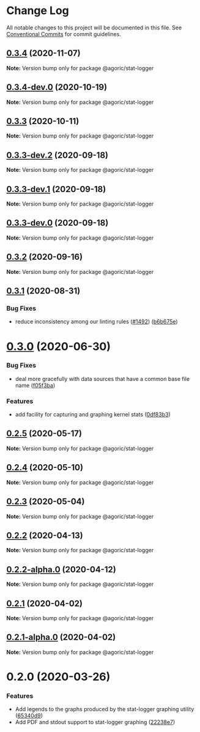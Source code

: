 # Change Log

All notable changes to this project will be documented in this file.
See [Conventional Commits](https://conventionalcommits.org) for commit guidelines.

## [0.3.4](https://github.com/Agoric/agoric-sdk/compare/@agoric/stat-logger@0.3.4-dev.0...@agoric/stat-logger@0.3.4) (2020-11-07)

**Note:** Version bump only for package @agoric/stat-logger





## [0.3.4-dev.0](https://github.com/Agoric/agoric-sdk/compare/@agoric/stat-logger@0.3.3...@agoric/stat-logger@0.3.4-dev.0) (2020-10-19)

**Note:** Version bump only for package @agoric/stat-logger





## [0.3.3](https://github.com/Agoric/agoric-sdk/compare/@agoric/stat-logger@0.3.3-dev.2...@agoric/stat-logger@0.3.3) (2020-10-11)

**Note:** Version bump only for package @agoric/stat-logger





## [0.3.3-dev.2](https://github.com/Agoric/agoric-sdk/compare/@agoric/stat-logger@0.3.3-dev.1...@agoric/stat-logger@0.3.3-dev.2) (2020-09-18)

**Note:** Version bump only for package @agoric/stat-logger





## [0.3.3-dev.1](https://github.com/Agoric/agoric-sdk/compare/@agoric/stat-logger@0.3.3-dev.0...@agoric/stat-logger@0.3.3-dev.1) (2020-09-18)

**Note:** Version bump only for package @agoric/stat-logger





## [0.3.3-dev.0](https://github.com/Agoric/agoric-sdk/compare/@agoric/stat-logger@0.3.2...@agoric/stat-logger@0.3.3-dev.0) (2020-09-18)

**Note:** Version bump only for package @agoric/stat-logger





## [0.3.2](https://github.com/Agoric/agoric-sdk/compare/@agoric/stat-logger@0.3.1...@agoric/stat-logger@0.3.2) (2020-09-16)

**Note:** Version bump only for package @agoric/stat-logger





## [0.3.1](https://github.com/Agoric/agoric-sdk/compare/@agoric/stat-logger@0.3.0...@agoric/stat-logger@0.3.1) (2020-08-31)


### Bug Fixes

* reduce inconsistency among our linting rules ([#1492](https://github.com/Agoric/agoric-sdk/issues/1492)) ([b6b675e](https://github.com/Agoric/agoric-sdk/commit/b6b675e2de110e2af19cad784a66220cab21dacf))





# [0.3.0](https://github.com/Agoric/agoric-sdk/compare/@agoric/stat-logger@0.2.5...@agoric/stat-logger@0.3.0) (2020-06-30)


### Bug Fixes

* deal more gracefully with data sources that have a common base file name ([f05f3ba](https://github.com/Agoric/agoric-sdk/commit/f05f3ba70879d0312446f930881f32192fae42d6))


### Features

* add facility for capturing and graphing kernel stats ([0df83b3](https://github.com/Agoric/agoric-sdk/commit/0df83b3b198632003abd38026b3136e21f99cd0b))





## [0.2.5](https://github.com/Agoric/agoric-sdk/compare/@agoric/stat-logger@0.2.4...@agoric/stat-logger@0.2.5) (2020-05-17)

**Note:** Version bump only for package @agoric/stat-logger





## [0.2.4](https://github.com/Agoric/agoric-sdk/compare/@agoric/stat-logger@0.2.3...@agoric/stat-logger@0.2.4) (2020-05-10)

**Note:** Version bump only for package @agoric/stat-logger





## [0.2.3](https://github.com/Agoric/agoric-sdk/compare/@agoric/stat-logger@0.2.2...@agoric/stat-logger@0.2.3) (2020-05-04)

**Note:** Version bump only for package @agoric/stat-logger





## [0.2.2](https://github.com/Agoric/agoric-sdk/compare/@agoric/stat-logger@0.2.2-alpha.0...@agoric/stat-logger@0.2.2) (2020-04-13)

**Note:** Version bump only for package @agoric/stat-logger





## [0.2.2-alpha.0](https://github.com/Agoric/agoric-sdk/compare/@agoric/stat-logger@0.2.1...@agoric/stat-logger@0.2.2-alpha.0) (2020-04-12)

**Note:** Version bump only for package @agoric/stat-logger





## [0.2.1](https://github.com/Agoric/agoric-sdk/compare/@agoric/stat-logger@0.2.1-alpha.0...@agoric/stat-logger@0.2.1) (2020-04-02)

**Note:** Version bump only for package @agoric/stat-logger





## [0.2.1-alpha.0](https://github.com/Agoric/agoric-sdk/compare/@agoric/stat-logger@0.2.0...@agoric/stat-logger@0.2.1-alpha.0) (2020-04-02)

**Note:** Version bump only for package @agoric/stat-logger





# 0.2.0 (2020-03-26)


### Features

* Add legends to the graphs produced by the stat-logger graphing utility ([65340d9](https://github.com/Agoric/agoric-sdk/commit/65340d9e123bd64db11aa11d88035f0fcf2de93f))
* Add PDF and stdout support to stat-logger graphing ([22238e7](https://github.com/Agoric/agoric-sdk/commit/22238e75eb3e0726a7385c783c8f7678c48884d8))
